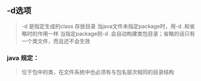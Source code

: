 ## -d选项
> -d 是指定生成的class 存放目录
当java文件未指定package时，用-d .和省略时的作用一样
当指定package则-d .会自动构建类包目录；省略的话只有一个类文件，而且还不会生效

### java 规定：
> 位于包中的类，在文件系统中也必须有与包名层次相同的目录结构